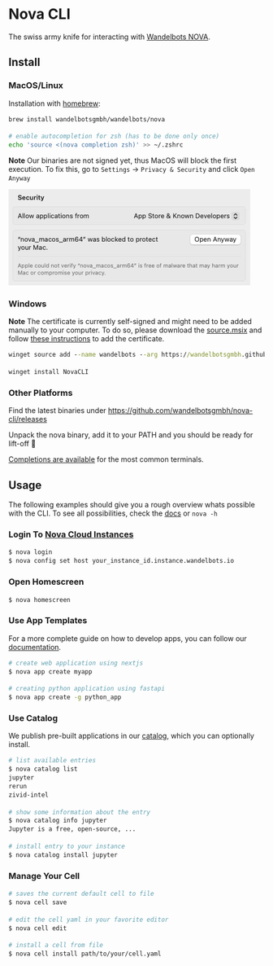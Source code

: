 # Nova CLI

The swiss army knife for interacting with [Wandelbots NOVA](https://www.wandelbots.com/).

## Install

### MacOS/Linux

Installation with [homebrew](https://brew.sh/):
```bash
brew install wandelbotsgmbh/wandelbots/nova

# enable autocompletion for zsh (has to be done only once)
echo 'source <(nova completion zsh)' >> ~/.zshrc
```

**Note** Our binaries are not signed yet, thus MacOS will block the first execution.
To fix this, go to `Settings` -> `Privacy & Security` and click `Open Anyway`

![](settings.jpeg)

### Windows

**Note** The certificate is currently self-signed and might need to be added manually to your computer.
To do so, please download the [source.msix](https://wandelbotsgmbh.github.io/winget-pkgs/) and follow [these instructions](https://www.advancedinstaller.com/install-test-certificate-from-msix.html) to add the certificate.

```bat
winget source add --name wandelbots --arg https://wandelbotsgmbh.github.io/winget-pkgs

winget install NovaCLI
```

### Other Platforms

Find the latest binaries under https://github.com/wandelbotsgmbh/nova-cli/releases

Unpack the nova binary, add it to your PATH and you should be ready for lift-off 🚀

[Completions are available](docs/nova_completion.md) for the most common terminals.

## Usage

The following examples should give you a rough overview whats possible with the CLI.
To see all possibilities, check the [docs](docs/nova.md) or `nova -h`

### Login To [Nova Cloud Instances](https://portal.wandelbots.io/de)

```bash
$ nova login
$ nova config set host your_instance_id.instance.wandelbots.io
```

### Open Homescreen

```bash
$ nova homescreen
```

### Use App Templates

For a more complete guide on how to develop apps, you can follow our [documentation](https://docs.wandelbots.io/24.10/intro-development/).

```bash
# create web application using nextjs 
$ nova app create myapp

# creating python application using fastapi
$ nova app create -g python_app
```

### Use Catalog

We publish pre-built applications in our [catalog](https://github.com/wandelbotsgmbh/catalog), 
which you can optionally install.

```bash
# list available entries
$ nova catalog list
jupyter
rerun
zivid-intel

# show some information about the entry
$ nova catalog info jupyter
Jupyter is a free, open-source, ...

# install entry to your instance
$ nova catalog install jupyter
```

### Manage Your Cell

```bash
# saves the current default cell to file
$ nova cell save

# edit the cell yaml in your favorite editor
$ nova cell edit

# install a cell from file
$ nova cell install path/to/your/cell.yaml
```
